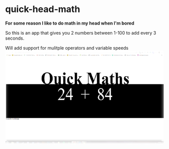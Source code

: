# quick-head-math

**For some reason I like to do math in my head when I'm bored**

So this is an app that gives you 2 numbers between 1-100 to add every 3 seconds.

Will add support for mulitple operators and variable speeds
![Picture](screenshots/add.png)
